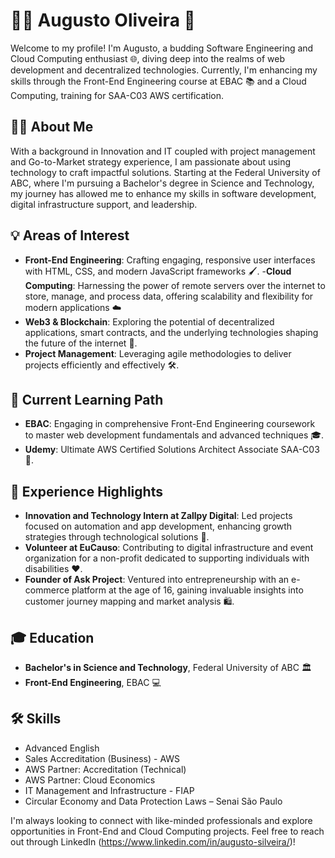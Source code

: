 # 👨‍💻 Augusto Oliveira 🚀

Welcome to my profile! I'm Augusto, a budding Software Engineering and Cloud Computing enthusiast 🌐, diving deep into the realms of web development and decentralized technologies. Currently, I'm enhancing my skills through the Front-End Engineering course at EBAC 📚 and a Cloud Computing, training for SAA-C03 AWS certification.

## 🙋‍♂️ About Me

With a background in Innovation and IT coupled with project management and Go-to-Market strategy experience, I am passionate about using technology to craft impactful solutions. Starting at the Federal University of ABC, where I'm pursuing a Bachelor's degree in Science and Technology, my journey has allowed me to enhance my skills in software development, digital infrastructure support, and leadership.

## 💡 Areas of Interest

- **Front-End Engineering**: Crafting engaging, responsive user interfaces with HTML, CSS, and modern JavaScript frameworks 🖌️.
-**Cloud Computing**: Harnessing the power of remote servers over the internet to store, manage, and process data, offering scalability and flexibility for modern applications ☁️ 
- **Web3 & Blockchain**: Exploring the potential of decentralized applications, smart contracts, and the underlying technologies shaping the future of the internet 🔗.
- **Project Management**: Leveraging agile methodologies to deliver projects efficiently and effectively 🛠️.

## 📖 Current Learning Path

- **EBAC**: Engaging in comprehensive Front-End Engineering coursework to master web development fundamentals and advanced techniques 🎓.
- **Udemy**: Ultimate AWS Certified Solutions Architect Associate SAA-C03 🧠.

## 🌟 Experience Highlights

- **Innovation and Technology Intern at Zallpy Digital**: Led projects focused on automation and app development, enhancing growth strategies through technological solutions 🚀.
- **Volunteer at EuCauso**: Contributing to digital infrastructure and event organization for a non-profit dedicated to supporting individuals with disabilities ❤️.
- **Founder of Ask Project**: Ventured into entrepreneurship with an e-commerce platform at the age of 16, gaining invaluable insights into customer journey mapping and market analysis 🛍️.

## 🎓 Education

- **Bachelor's in Science and Technology**, Federal University of ABC 🏛️
- **Front-End Engineering**, EBAC 💻

## 🛠 Skills

- Advanced English
- Sales Accreditation (Business) - AWS 
- AWS Partner: Accreditation (Technical)
- AWS Partner: Cloud Economics
- IT Management and Infrastructure - FIAP 
- Circular Economy and Data Protection Laws – Senai São Paulo 

I'm always looking to connect with like-minded professionals and explore opportunities in Front-End and Cloud Computing projects. Feel free to reach out through LinkedIn (https://www.linkedin.com/in/augusto-silveira/)!
